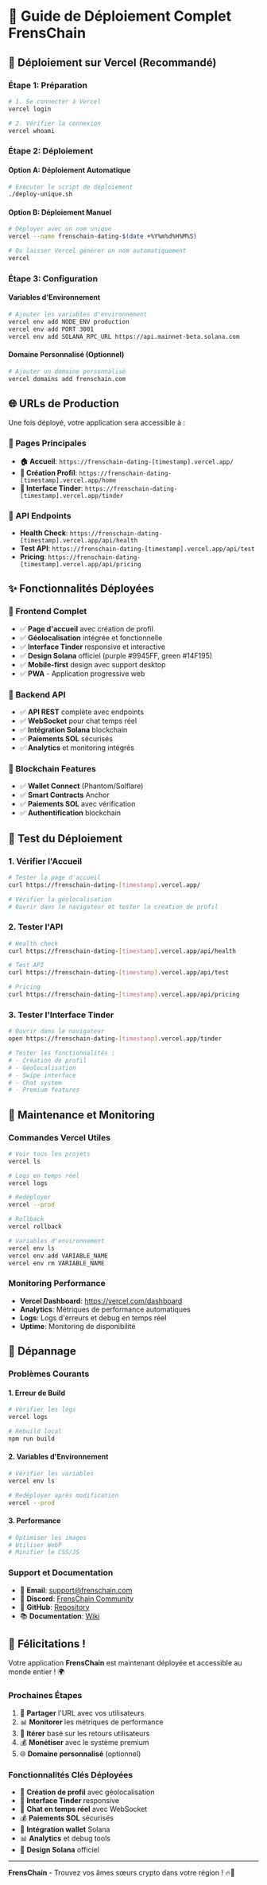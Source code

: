 # 🚀 Guide de Déploiement Complet FrensChain

## 🎯 Déploiement sur Vercel (Recommandé)

### **Étape 1: Préparation**

```bash
# 1. Se connecter à Vercel
vercel login

# 2. Vérifier la connexion
vercel whoami
```

### **Étape 2: Déploiement**

#### **Option A: Déploiement Automatique**
```bash
# Exécuter le script de déploiement
./deploy-unique.sh
```

#### **Option B: Déploiement Manuel**
```bash
# Déployer avec un nom unique
vercel --name frenschain-dating-$(date +%Y%m%d%H%M%S)

# Ou laisser Vercel générer un nom automatiquement
vercel
```

### **Étape 3: Configuration**

#### **Variables d'Environnement**
```bash
# Ajouter les variables d'environnement
vercel env add NODE_ENV production
vercel env add PORT 3001
vercel env add SOLANA_RPC_URL https://api.mainnet-beta.solana.com
```

#### **Domaine Personnalisé (Optionnel)**
```bash
# Ajouter un domaine personnalisé
vercel domains add frenschain.com
```

## 🌐 URLs de Production

Une fois déployé, votre application sera accessible à :

### **📱 Pages Principales**
- **🏠 Accueil**: `https://frenschain-dating-[timestamp].vercel.app/`
- **📱 Création Profil**: `https://frenschain-dating-[timestamp].vercel.app/home`
- **🎯 Interface Tinder**: `https://frenschain-dating-[timestamp].vercel.app/tinder`

### **🔧 API Endpoints**
- **Health Check**: `https://frenschain-dating-[timestamp].vercel.app/api/health`
- **Test API**: `https://frenschain-dating-[timestamp].vercel.app/api/test`
- **Pricing**: `https://frenschain-dating-[timestamp].vercel.app/api/pricing`

## ✨ Fonctionnalités Déployées

### **📱 Frontend Complet**
- ✅ **Page d'accueil** avec création de profil
- ✅ **Géolocalisation** intégrée et fonctionnelle
- ✅ **Interface Tinder** responsive et interactive
- ✅ **Design Solana** officiel (purple #9945FF, green #14F195)
- ✅ **Mobile-first** design avec support desktop
- ✅ **PWA** - Application progressive web

### **🔧 Backend API**
- ✅ **API REST** complète avec endpoints
- ✅ **WebSocket** pour chat temps réel
- ✅ **Intégration Solana** blockchain
- ✅ **Paiements SOL** sécurisés
- ✅ **Analytics** et monitoring intégrés

### **🔗 Blockchain Features**
- ✅ **Wallet Connect** (Phantom/Solflare)
- ✅ **Smart Contracts** Anchor
- ✅ **Paiements SOL** avec vérification
- ✅ **Authentification** blockchain

## 🎯 Test du Déploiement

### **1. Vérifier l'Accueil**
```bash
# Tester la page d'accueil
curl https://frenschain-dating-[timestamp].vercel.app/

# Vérifier la géolocalisation
# Ouvrir dans le navigateur et tester la création de profil
```

### **2. Tester l'API**
```bash
# Health check
curl https://frenschain-dating-[timestamp].vercel.app/api/health

# Test API
curl https://frenschain-dating-[timestamp].vercel.app/api/test

# Pricing
curl https://frenschain-dating-[timestamp].vercel.app/api/pricing
```

### **3. Tester l'Interface Tinder**
```bash
# Ouvrir dans le navigateur
open https://frenschain-dating-[timestamp].vercel.app/tinder

# Tester les fonctionnalités :
# - Création de profil
# - Géolocalisation
# - Swipe interface
# - Chat system
# - Premium features
```

## 🔧 Maintenance et Monitoring

### **Commandes Vercel Utiles**
```bash
# Voir tous les projets
vercel ls

# Logs en temps réel
vercel logs

# Redéployer
vercel --prod

# Rollback
vercel rollback

# Variables d'environnement
vercel env ls
vercel env add VARIABLE_NAME
vercel env rm VARIABLE_NAME
```

### **Monitoring Performance**
- **Vercel Dashboard**: https://vercel.com/dashboard
- **Analytics**: Métriques de performance automatiques
- **Logs**: Logs d'erreurs et debug en temps réel
- **Uptime**: Monitoring de disponibilité

## 🚨 Dépannage

### **Problèmes Courants**

#### **1. Erreur de Build**
```bash
# Vérifier les logs
vercel logs

# Rebuild local
npm run build
```

#### **2. Variables d'Environnement**
```bash
# Vérifier les variables
vercel env ls

# Redéployer après modification
vercel --prod
```

#### **3. Performance**
```bash
# Optimiser les images
# Utiliser WebP
# Minifier le CSS/JS
```

### **Support et Documentation**
- 📧 **Email**: support@frenschain.com
- 💬 **Discord**: [FrensChain Community](https://discord.gg/frenschain)
- 📖 **GitHub**: [Repository](https://github.com/Valrob28/FrensChain)
- 📚 **Documentation**: [Wiki](https://github.com/Valrob28/FrensChain/wiki)

## 🎉 Félicitations !

Votre application **FrensChain** est maintenant déployée et accessible au monde entier ! 🌍

### **Prochaines Étapes**
1. 🔗 **Partager** l'URL avec vos utilisateurs
2. 📊 **Monitorer** les métriques de performance
3. 🚀 **Itérer** basé sur les retours utilisateurs
4. 💰 **Monétiser** avec le système premium
5. 🌐 **Domaine personnalisé** (optionnel)

### **Fonctionnalités Clés Déployées**
- 📱 **Création de profil** avec géolocalisation
- 🎯 **Interface Tinder** responsive
- 💬 **Chat en temps réel** avec WebSocket
- 💰 **Paiements SOL** sécurisés
- 🔗 **Intégration wallet** Solana
- 📊 **Analytics** et debug tools
- 🎨 **Design Solana** officiel

---

**FrensChain** - Trouvez vos âmes sœurs crypto dans votre région ! 🔥💜
